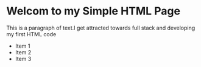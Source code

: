 <!DOCTYPE html>
<html>
<head>
 <title>My simple HTML code</title>
</head>
<body>
<h1>Welcom to my Simple HTML Page</h1>
<p>This is a paragraph of text.I get attracted towards full stack and developing my first HTML code</p>
<ul>
 <li>Item 1 </li>
 <li>Item 2</li>
 <li>Item 3 </li>
</ul>
</body>
</html>


